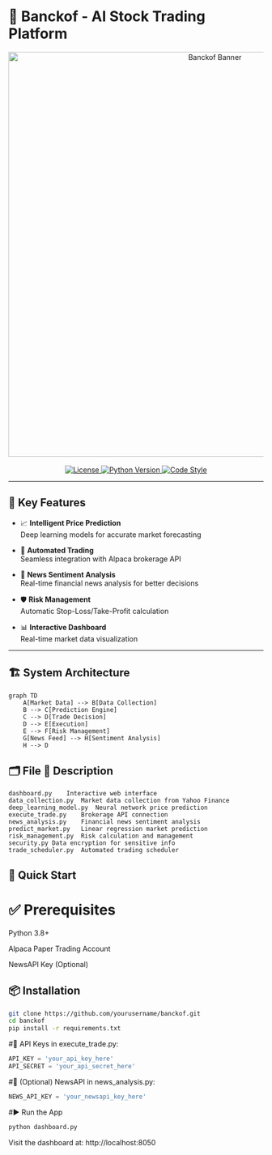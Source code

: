 # 🚀 Banckof - AI Stock Trading Platform

<div align="center">
  <img src="docs/banner.png" alt="Banckof Banner" width="800">
  <br/><br/>
  <a href="LICENSE">
    <img src="https://img.shields.io/badge/license-MIT-blue.svg" alt="License">
  </a>
  <a href="https://www.python.org/">
    <img src="https://img.shields.io/badge/python-3.8%2B-blue" alt="Python Version">
  </a>
  <a href="https://github.com/psf/black">
    <img src="https://img.shields.io/badge/code%20style-black-000000.svg" alt="Code Style">
  </a>
</div>

---

## 🌟 Key Features

- 📈 **Intelligent Price Prediction**  
  Deep learning models for accurate market forecasting

- 🤖 **Automated Trading**  
  Seamless integration with Alpaca brokerage API

- 📰 **News Sentiment Analysis**  
  Real-time financial news analysis for better decisions

- 🛡️ **Risk Management**  
  Automatic Stop-Loss/Take-Profit calculation

- 📊 **Interactive Dashboard**  
  Real-time market data visualization

---

## 🏗️ System Architecture

```mermaid
graph TD
    A[Market Data] --> B[Data Collection]
    B --> C[Prediction Engine]
    C --> D[Trade Decision]
    D --> E[Execution]
    E --> F[Risk Management]
    G[News Feed] --> H[Sentiment Analysis]
    H --> D
```
##  🗂️ File	📄 Description
```
dashboard.py	Interactive web interface
data_collection.py	Market data collection from Yahoo Finance
deep_learning_model.py	Neural network price prediction
execute_trade.py	Brokerage API connection
news_analysis.py	Financial news sentiment analysis
predict_market.py	Linear regression market prediction
risk_management.py	Risk calculation and management
security.py	Data encryption for sensitive info
trade_scheduler.py	Automated trading scheduler
```
## 🚀 Quick Start
# ✅ Prerequisites
Python 3.8+

Alpaca Paper Trading Account

NewsAPI Key (Optional)

## 📦 Installation
```bash
git clone https://github.com/yourusername/banckof.git
cd banckof
pip install -r requirements.txt
```

#🔑 API Keys in execute_trade.py:
```python
API_KEY = 'your_api_key_here'
API_SECRET = 'your_api_secret_here'
```
#📰 (Optional) NewsAPI in news_analysis.py:
```python
NEWS_API_KEY = 'your_newsapi_key_here'
```
#▶️ Run the App
```bash
python dashboard.py
```
Visit the dashboard at: http://localhost:8050


